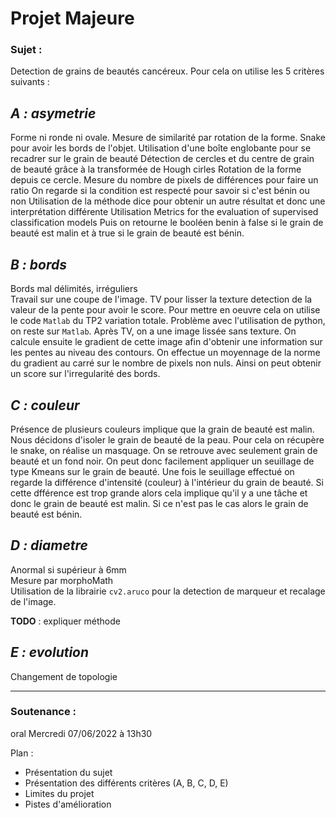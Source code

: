 # **Projet Majeure**

### Sujet : 
Detection de grains de beautés cancéreux.
Pour cela on utilise les 5 critères suivants :


## *A : asymetrie*
Forme ni ronde ni ovale.
Mesure de similarité par rotation de la forme.
Snake pour avoir les bords de l'objet.
Utilisation d'une boîte englobante pour se recadrer sur le grain de beauté
Détection de cercles et du centre de grain de beauté grâce à la transformée de Hough cirles
Rotation de la forme depuis ce cercle.
Mesure du nombre de pixels de différences pour faire un ratio 
On regarde si la condition est respecté pour savoir si c'est bénin ou non
Utilisation de la méthode dice pour obtenir un autre résultat et donc une interprétation différente
Utilisation Metrics for the evaluation of supervised classification models
Puis on retourne le booléen benin à false si le grain de beauté est malin et à true si le grain de beauté est bénin.


## *B : bords*
Bords mal délimités, irréguliers \
Travail sur une coupe de l'image. 
TV pour lisser la texture 
detection de la valeur de la pente pour avoir le score. Pour mettre en oeuvre cela on utilise le code `Matlab` du TP2 variation totale.
Problème avec l'utilisation de python, on reste sur `Matlab`. 
Après TV, on a une image lissée sans texture. On calcule ensuite le gradient de cette image afin d'obtenir une information sur les pentes au niveau des contours.
On effectue un moyennage de la norme du gradient au carré sur le nombre de pixels non nuls. 
Ainsi on peut obtenir un score sur l'irregularité des bords.


## *C : couleur*
Présence de plusieurs couleurs implique que la grain de beauté est malin.
Nous décidons d'isoler le grain de beauté de la peau.
Pour cela on récupère le snake, on réalise un masquage.
On se retrouve avec seulement grain de beauté et un fond noir.
On peut donc facilement appliquer un seuillage de type Kmeans sur le grain de beauté.
Une fois le seuillage effectué on regarde la différence d'intensité (couleur) à l'intérieur du grain de beauté.
Si cette dfférence est trop grande alors cela implique qu'il y a une tâche et donc le grain de beauté est malin.
Si ce n'est pas le cas alors le grain de beauté est bénin.

## *D : diametre*
Anormal si supérieur à 6mm \
Mesure par morphoMath \
Utilisation de la librairie `cv2.aruco` pour la detection de marqueur et recalage de l'image. 

**TODO** : expliquer méthode 

## *E : evolution*
Changement de topologie 

---
### Soutenance :
oral Mercredi 07/06/2022 à 13h30 

Plan : 
- Présentation du sujet
- Présentation des différents critères (A, B, C, D, E)
- Limites du projet
- Pistes d'amélioration

